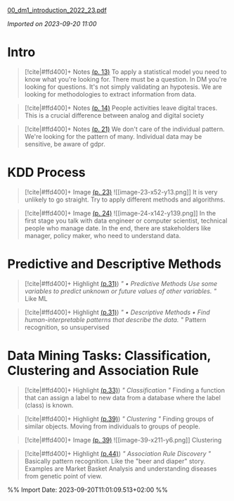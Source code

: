 [00_dm1_introduction_2022_23.pdf](zotero://select/library/items/2YSSJ6K6)

*Imported on 2023-09-20 11:00*

# Intro

>[!cite|#ffd400]+ Notes [(p. 13)](zotero://open-pdf/library/items/XEQNLTWC?page=13&annotation=TZJNUESF)
>To apply a statistical model you need to know what you're looking for. There must be a question. In DM you're looking for questions. It's not simply validating an hypotesis.
We are looking for methodologies to extract information from data.



>[!cite|#ffd400]+ Notes [(p. 14)](zotero://open-pdf/library/items/XEQNLTWC?page=14&annotation=GEQMMT4N)
>People activities leave digital traces. This is a crucial difference between analog and digital society



>[!cite|#ffd400]+ Notes [(p. 21)](zotero://open-pdf/library/items/XEQNLTWC?page=21&annotation=QCH8N3R9)
>We don't care of the individual pattern. We're looking for the pattern of many. Individual data may be sensitive, be aware of gdpr.

# KDD Process

> [!cite|#ffd400]+ Image [(p. 23)](zotero://open-pdf/library/items/XEQNLTWC?page=23&annotation=RLJTLUC2)
> ![[image-23-x52-y13.png]]
> It is very unlikely to go straight. Try to apply different methods and algorithms.


> [!cite|#ffd400]+ Image [(p. 24)](zotero://open-pdf/library/items/XEQNLTWC?page=24&annotation=EPXDIK4G)
> ![[image-24-x142-y139.png]]
> In the first stage you talk with data engineer or computer scientist, technical people who manage date. In the end, there are stakeholders like manager, policy maker, who need to understand data.

# Predictive and Descriptive Methods

> [!cite|#ffd400]+ Highlight [(p.31)](zotero://open-pdf/library/items/XEQNLTWC?page=31&annotation=9KDYX44F))
> *" • Predictive Methods
> Use some variables to predict unknown or future values of other variables. "*
> Like ML
>


> [!cite|#ffd400]+ Highlight [(p.31)](zotero://open-pdf/library/items/XEQNLTWC?page=31&annotation=EKJFP6T2))
> *" • Descriptive Methods • Find human-interpretable patterns that describe the data. "*
> Pattern recognition, so unsupervised


# Data Mining Tasks: Classification, Clustering and Association Rule

> [!cite|#ffd400]+ Highlight [(p.33)](zotero://open-pdf/library/items/XEQNLTWC?page=33&annotation=SKCTDSNT))
> *" Classification "*
> Finding a function that can assign a label to new data from a database where the label (class) is known.
>


> [!cite|#ffd400]+ Highlight [(p.39)](zotero://open-pdf/library/items/XEQNLTWC?page=39&annotation=5FUNJDWY))
> *" Clustering "*
> Finding groups of similar objects. Moving from individuals to groups of people.
>

> [!cite|#ffd400]+ Image [(p. 39)](zotero://open-pdf/library/items/XEQNLTWC?page=39&annotation=LVZRT9J2)
> ![[image-39-x211-y6.png]]
> Clustering

>


> [!cite|#ffd400]+ Highlight [(p.44)](zotero://open-pdf/library/items/XEQNLTWC?page=44&annotation=7W5HH3GG))
> *" Association Rule Discovery "*
> Basically pattern recognition. Like the "beer and diaper" story. Examples are Market Basket Analysis and understanding diseases from genetic point of view.
>


%% Import Date: 2023-09-20T11:01:09.513+02:00 %%
